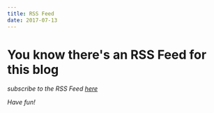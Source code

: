 ```yaml
---
title: RSS Feed
date: 2017-07-13
---
```


# You know there's an RSS Feed for this blog
*subscribe to the RSS Feed [here](mufana.github.io/blog/atom.xml)*

*Have fun!*

